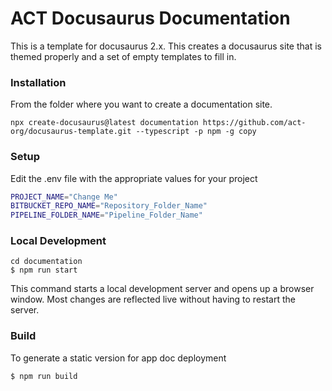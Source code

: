 # ACT Docusaurus Documentation

This is a template for docusaurus 2.x.  This creates a docusaurus site that is themed properly and a set of empty templates to fill in.

### Installation

From the folder where you want to create a documentation site.
```
npx create-docusaurus@latest documentation https://github.com/act-org/docusaurus-template.git --typescript -p npm -g copy
```

### Setup

Edit the .env file with the appropriate values for your project

```bash
PROJECT_NAME="Change Me"
BITBUCKET_REPO_NAME="Repository_Folder_Name"
PIPELINE_FOLDER_NAME="Pipeline_Folder_Name"
```

### Local Development

```
cd documentation
$ npm run start
```

This command starts a local development server and opens up a browser window. Most changes are reflected live without having to restart the server.

### Build

To generate a static version for app doc deployment
```
$ npm run build
```
